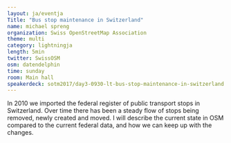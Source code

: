 ```yaml
---
layout: ja/eventja
Title: "Bus stop maintenance in Switzerland"
name: michael spreng
organization: Swiss OpenStreetMap Association
theme: multi
category: lightningja
length: 5min
twitter: SwissOSM
osm: datendelphin
time: sunday
room: Main hall
speakerdeck: sotm2017/day3-0930-lt-bus-stop-maintenance-in-switzerland
---
```

In 2010 we imported the federal register of public transport stops in Switzerland. Over time there has been a steady flow of stops being removed, newly created and moved. I will describe the current state in OSM compared to the current federal data, and how we can keep up with the changes.
